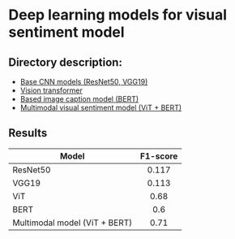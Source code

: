 # Deep learning models for visual sentiment model


## Directory description:
* [Base CNN models (ResNet50, VGG19)](base_cnn_models.ipynb)
* [Vision transformer](vision_transformer.ipynb)
* [Based image caption model (BERT)](caption_based_image_classification.ipynb)
* [Multimodal visual sentiment model (ViT + BERT)](multimodal_model.ipynb)

## Results

| Model                         | F1-score |
|-------------------------------|:--------:|
| ResNet50                      |  0.117   |
| VGG19                         |  0.113   |
| ViT                           |   0.68   |
| BERT                          |   0.6    |
| Multimodal model (ViT + BERT) |   0.71   |

